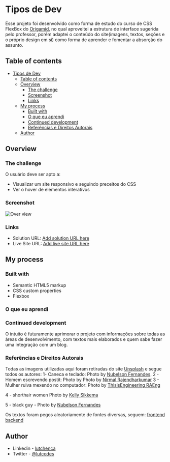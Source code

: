 # Tipos de Dev

Esse projeto foi desenvolvido como forma de estudo do curso de CSS FlexBox do [Origamid](https://www.origamid.com/), no qual aproveitei a estrutura de interface sugerida pelo professor, porém adaptei o conteúdo do site(imagens, textos, seções e o próprio design em si) como forma de aprender e fomentar a absorção do assunto.

## Table of contents

- [Tipos de Dev](#tipos-de-dev)
  - [Table of contents](#table-of-contents)
  - [Overview](#overview)
    - [The challenge](#the-challenge)
    - [Screenshot](#screenshot)
    - [Links](#links)
  - [My process](#my-process)
    - [Built with](#built-with)
    - [O que eu aprendi](#o-que-eu-aprendi)
    - [Continued development](#continued-development)
    - [Referências e Direitos Autorais](#referências-e-direitos-autorais)
  - [Author](#author)

## Overview

### The challenge

O usuário deve ser apto a:

- Visualizar um site responsivo e seguindo preceitos do CSS
- Ver o hover de elementos interativos

### Screenshot

![Over view](https://i.imgur.com/jMdBO41.png)


### Links

- Solution URL: [Add solution URL here](https://your-solution-url.com)
- Live Site URL: [Add live site URL here](https://your-live-site-url.com)

## My process

### Built with

- Semantic HTML5 markup
- CSS custom properties
- Flexbox

### O que eu aprendi

### Continued development

O intuito é futuramente aprimorar o projeto com informações sobre todas as áreas de desenvolvimento, com textos mais elaborados e quem sabe fazer uma integração com um blog. 


### Referências e Direitos Autorais

Todas as imagens utilizadas aqui foram retiradas do site [Unsplash](https://unsplash.com/) e segue todos os autores:
1- Caneca e teclado: Photo by [Nubelson Fernandes](https://unsplash.com/s/photos/developer?utm_source=unsplash&utm_medium=referral&utm_content=creditCopyText").
2 - Homem escrevendo postit: Photo by Photo by [Nirmal Rajendharkumar](https://unsplash.com/s/photos/designer?utm_source=unsplash&utm_medium=referral&utm_content=creditCopyText")
3 - Mulher ruiva mexendo no computador: Photo by [ThisisEngineering RAEng](https://unsplash.com/?utm_source=unsplash&utm_medium=referral&utm_content=creditCopyText)

4 - shorthair women Photo by [Kelly Sikkema](https://unsplash.com/?utm_source=unsplash&utm_medium=referral&utm_content=creditCopyText)

5 - black guy - Photo by [Nubelson Fernandes](https://unsplash.com/?utm_source=unsplash&utm_medium=referral&utm_content=creditCopyText)


Os textos foram pegos aleatoriamente de fontes diversas, seguem:
[frontend](https://mentorama.com.br/blog/desenvolvedor-front-end-o-que-e-o-que-faz-como-se-tornar-um/)
[backend](https://programadoresbrasil.com.br/2021/05/desenvolvedor-backend-o-que-faz/?amp)

## Author

- Linkedin - [lutchenca](https://www.linkedin.com/in/lutchenca/)
- Twitter - [@lutcodes](https://www.twitter.com/lutcodes)

